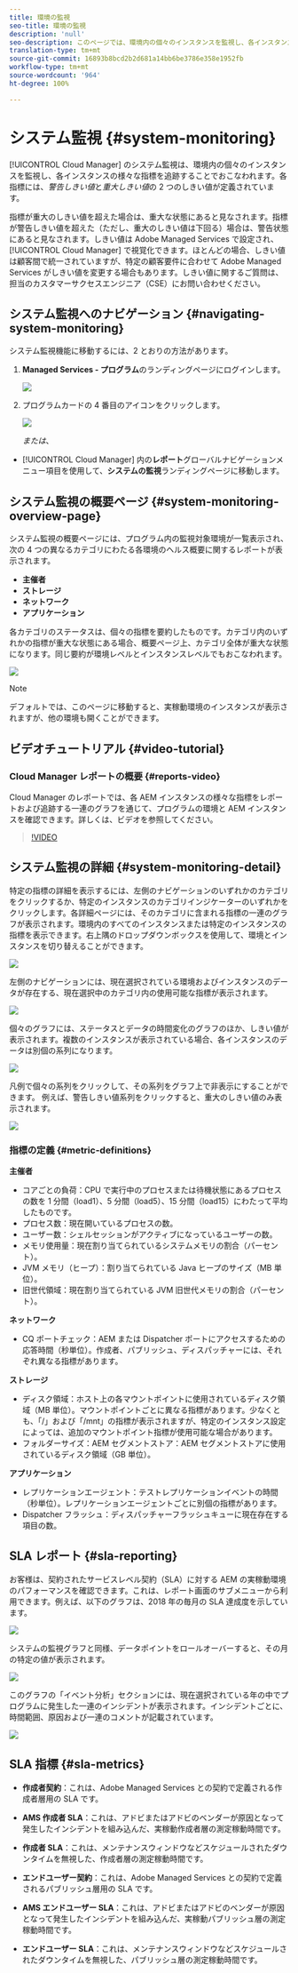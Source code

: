 ```yaml
---
title: 環境の監視
seo-title: 環境の監視
description: 'null'
seo-description: このページでは、環境内の個々のインスタンスを監視し、各インスタンスの様々な指標を追跡することでおこなわれる Cloud Manager のシステム監視について説明します。
translation-type: tm+mt
source-git-commit: 16893b8bcd2b2d681a14bb6be3786e358e1952fb
workflow-type: tm+mt
source-wordcount: '964'
ht-degree: 100%

---
```



# システム監視 {#system-monitoring}

[!UICONTROL Cloud Manager] のシステム監視は、環境内の個々のインスタンスを監視し、各インスタンスの様々な指標を追跡することでおこなわれます。各指標には、*警告しきい値*&#x200B;と&#x200B;*重大しきい値*&#x200B;の 2 つのしきい値が定義されています。

指標が重大のしきい値を超えた場合は、重大な状態にあると見なされます。指標が警告しきい値を超えた（ただし、重大のしきい値は下回る）場合は、警告状態にあると見なされます。しきい値は Adobe Managed Services で設定され、[!UICONTROL Cloud Manager] で視覚化できます。ほとんどの場合、しきい値は顧客間で統一されていますが、特定の顧客要件に合わせて Adobe Managed Services がしきい値を変更する場合もあります。しきい値に関するご質問は、担当のカスタマーサクセスエンジニア（CSE）にお問い合わせください。

## システム監視へのナビゲーション {#navigating-system-monitoring}

システム監視機能に移動するには、2 とおりの方法があります。

1. **Managed Services - プログラム**&#x200B;のランディングページにログインします。

   ![](assets/ProgramLanding.png)

1. プログラムカードの 4 番目のアイコンをクリックします。

   ![](assets/first-timea1.png)

   *または*、

* [!UICONTROL Cloud Manager] 内の&#x200B;**レポート**&#x200B;グローバルナビゲーションメニュー項目を使用して、**システムの監視**&#x200B;ランディングページに移動します。


## システム監視の概要ページ {#system-monitoring-overview-page}

システム監視の概要ページには、プログラム内の監視対象環境が一覧表示され、次の 4 つの異なるカテゴリにわたる各環境のヘルス概要に関するレポートが表示されます。

* **主催者**
* **ストレージ**
* **ネットワーク**
* **アプリケーション**

各カテゴリのステータスは、個々の指標を要約したものです。カテゴリ内のいずれかの指標が重大な状態にある場合、概要ページ上、カテゴリ全体が重大な状態になります。同じ要約が環境レベルとインスタンスレベルでもおこなわれます。

![](assets/System-Monitoring-Reports.png)

>[!NOTE]
>
>デフォルトでは、このページに移動すると、実稼動環境のインスタンスが表示されますが、他の環境も開くことができます。

## ビデオチュートリアル {#video-tutorial}

### Cloud Manager レポートの概要 {#reports-video}

Cloud Manager のレポートでは、各 AEM インスタンスの様々な指標をレポートおよび追跡する一連のグラフを通じて、プログラムの環境と AEM インスタンスを確認できます。詳しくは、ビデオを参照してください。

>[!VIDEO](https://video.tv.adobe.com/v/26315/)

## システム監視の詳細 {#system-monitoring-detail}

特定の指標の詳細を表示するには、左側のナビゲーションのいずれかのカテゴリをクリックするか、特定のインスタンスのカテゴリインジケーターのいずれかをクリックします。各詳細ページには、そのカテゴリに含まれる指標の一連のグラフが表示されます。環境内のすべてのインスタンスまたは特定のインスタンスの指標を表示できます。右上隅のドロップダウンボックスを使用して、環境とインスタンスを切り替えることができます。

![](assets/System_Monitoring1.png)

左側のナビゲーションには、現在選択されている環境およびインスタンスのデータが存在する、現在選択中のカテゴリ内の使用可能な指標が表示されます。

![](assets/System_Monitoring2.png)

個々のグラフには、ステータスとデータの時間変化のグラフのほか、しきい値が表示されます。複数のインスタンスが表示されている場合、各インスタンスのデータは別個の系列になります。

![](assets/Monitoring_Graphs1.png)

凡例で個々の系列をクリックして、その系列をグラフ上で非表示にすることができます。
例えば、警告しきい値系列をクリックすると、重大のしきい値のみ表示されます。

![](assets/Monitoring_Graphs2.png)

### 指標の定義 {#metric-definitions}

**主催者**

* コアごとの負荷：CPU で実行中のプロセスまたは待機状態にあるプロセスの数を 1 分間（load1）、5 分間（load5）、15 分間（load15）にわたって平均したものです。
* プロセス数：現在開いているプロセスの数。
* ユーザー数：シェルセッションがアクティブになっているユーザーの数。
* メモリ使用量：現在割り当てられているシステムメモリの割合（パーセント）。
* JVM メモリ（ヒープ）：割り当てられている Java ヒープのサイズ（MB 単位）。
* 旧世代領域：現在割り当てられている JVM 旧世代メモリの割合（パーセント）。

**ネットワーク**

* CQ ポートチェック：AEM または Dispatcher ポートにアクセスするための応答時間（秒単位）。作成者、パブリッシュ、ディスパッチャーには、それぞれ異なる指標があります。

**ストレージ**

* ディスク領域：ホスト上の各マウントポイントに使用されているディスク領域（MB 単位）。マウントポイントごとに異なる指標があります。少なくとも、「/」および「/mnt」の指標が表示されますが、特定のインスタンス設定によっては、追加のマウントポイント指標が使用可能な場合があります。
* フォルダーサイズ：AEM セグメントストア：AEM セグメントストアに使用されているディスク領域（GB 単位）。

**アプリケーション**

* レプリケーションエージェント：テストレプリケーションイベントの時間（秒単位）。レプリケーションエージェントごとに別個の指標があります。
* Dispatcher フラッシュ：ディスパッチャーフラッシュキューに現在存在する項目の数。

## SLA レポート {#sla-reporting}

お客様は、契約されたサービスレベル契約（SLA）に対する AEM の実稼動環境のパフォーマンスを確認できます。これは、レポート画面のサブメニューから利用できます。例えば、以下のグラフは、2018 年の毎月の SLA 達成度を示しています。

![](assets/SLA-Reports-one.png)

システムの監視グラフと同様、データポイントをロールオーバーすると、その月の特定の値が表示されます。

![](assets/SLA-Reports-two.png)

このグラフの「イベント分析」セクションには、現在選択されている年の中でプログラムに発生した一連のインシデントが表示されます。インシデントごとに、時間範囲、原因および一連のコメントが記載されています。

![](assets/sla-reporting3.png)

## SLA 指標 {#sla-metrics}

* **作成者契約**：これは、Adobe Managed Services との契約で定義される作成者層用の SLA です。

* **AMS 作成者 SLA**：これは、アドビまたはアドビのベンダーが原因となって発生したインシデントを組み込んだ、実稼動作成者層の測定稼動時間です。

* **作成者 SLA**：これは、メンテナンスウィンドウなどスケジュールされたダウンタイムを無視した、作成者層の測定稼動時間です。

* **エンドユーザー契約**：これは、Adobe Managed Services との契約で定義されるパブリッシュ層用の SLA です。

* **AMS エンドユーザー SLA**：これは、アドビまたはアドビのベンダーが原因となって発生したインシデントを組み込んだ、実稼動パブリッシュ層の測定稼動時間です。

* **エンドユーザー SLA**：これは、メンテナンスウィンドウなどスケジュールされたダウンタイムを無視した、パブリッシュ層の測定稼動時間です。